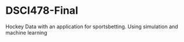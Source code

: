# DSCI478-Final

Hockey Data with an application for sportsbetting.
Using simulation and machine learning
